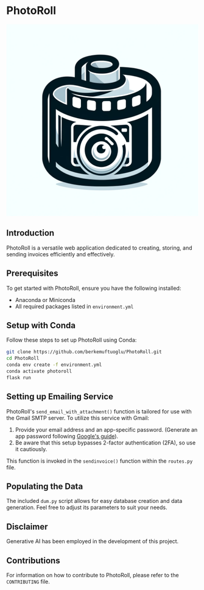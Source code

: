 # PhotoRoll

![PhotoRoll Logo](app/static/images/photoroll_logo.png)

## Introduction
PhotoRoll is a versatile web application dedicated to creating, storing, and sending invoices efficiently and effectively.

## Prerequisites
To get started with PhotoRoll, ensure you have the following installed:
- Anaconda or Miniconda
- All required packages listed in `environment.yml`

## Setup with Conda
Follow these steps to set up PhotoRoll using Conda:

```bash
git clone https://github.com/berkemuftuoglu/PhotoRoll.git
cd PhotoRoll
conda env create -f environment.yml
conda activate photoroll
flask run
```

## Setting up Emailing Service
PhotoRoll's `send_email_with_attachment()` function is tailored for use with the Gmail SMTP server. To utilize this service with Gmail:

1. Provide your email address and an app-specific password. (Generate an app password following [Google's guide](https://support.google.com/accounts/answer/185833?hl=en)).
2. Be aware that this setup bypasses 2-factor authentication (2FA), so use it cautiously.

This function is invoked in the `sendinvoice()` function within the `routes.py` file.

## Populating the Data
The included `dum.py` script allows for easy database creation and data generation. Feel free to adjust its parameters to suit your needs.

## Disclaimer
Generative AI has been employed in the development of this project.

## Contributions
For information on how to contribute to PhotoRoll, please refer to the `CONTRIBUTING` file.


